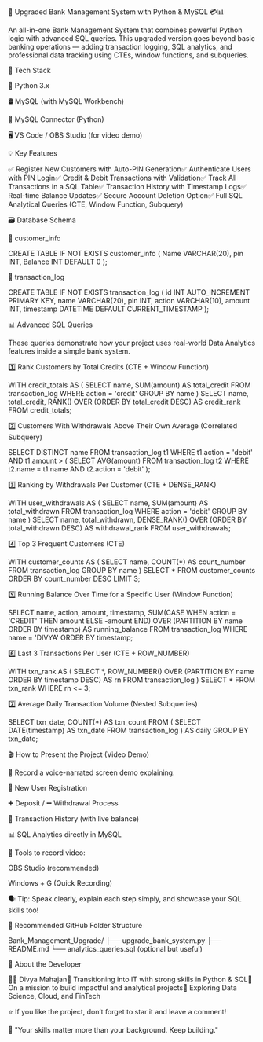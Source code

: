 🚀 Upgraded Bank Management System with Python & MySQL 💳📊

An all-in-one Bank Management System that combines powerful Python logic with advanced SQL queries. This upgraded version goes beyond basic banking operations — adding transaction logging, SQL analytics, and professional data tracking using CTEs, window functions, and subqueries.

🧰 Tech Stack

🐍 Python 3.x

🛢️ MySQL (with MySQL Workbench)

🧩 MySQL Connector (Python)

🖥️ VS Code / OBS Studio (for video demo)

💡 Key Features

✅ Register New Customers with Auto-PIN Generation✅ Authenticate Users with PIN Login✅ Credit & Debit Transactions with Validation✅ Track All Transactions in a SQL Table✅ Transaction History with Timestamp Logs✅ Real-time Balance Updates✅ Secure Account Deletion Option✅ Full SQL Analytical Queries (CTE, Window Function, Subquery)

🗃️ Database Schema

🔸 customer_info

CREATE TABLE IF NOT EXISTS customer_info (
  Name VARCHAR(20),
  pin INT,
  Balance INT DEFAULT 0
);

🔸 transaction_log

CREATE TABLE IF NOT EXISTS transaction_log (
  id INT AUTO_INCREMENT PRIMARY KEY,
  name VARCHAR(20),
  pin INT,
  action VARCHAR(10),
  amount INT,
  timestamp DATETIME DEFAULT CURRENT_TIMESTAMP
);

📊 Advanced SQL Queries

These queries demonstrate how your project uses real-world Data Analytics features inside a simple bank system.

1️⃣ Rank Customers by Total Credits (CTE + Window Function)

WITH credit_totals AS (
  SELECT name, SUM(amount) AS total_credit
  FROM transaction_log
  WHERE action = 'credit'
  GROUP BY name
)
SELECT name, total_credit,
  RANK() OVER (ORDER BY total_credit DESC) AS credit_rank
FROM credit_totals;

2️⃣ Customers With Withdrawals Above Their Own Average (Correlated Subquery)

SELECT DISTINCT name
FROM transaction_log t1
WHERE t1.action = 'debit'
  AND t1.amount > (
    SELECT AVG(amount)
    FROM transaction_log t2
    WHERE t2.name = t1.name AND t2.action = 'debit'
);

3️⃣ Ranking by Withdrawals Per Customer (CTE + DENSE_RANK)

WITH user_withdrawals AS (
  SELECT name, SUM(amount) AS total_withdrawn
  FROM transaction_log
  WHERE action = 'debit'
  GROUP BY name
)
SELECT name, total_withdrawn,
       DENSE_RANK() OVER (ORDER BY total_withdrawn DESC) AS withdrawal_rank
FROM user_withdrawals;

4️⃣ Top 3 Frequent Customers (CTE)

WITH customer_counts AS (
  SELECT name, COUNT(*) AS count_number
  FROM transaction_log
  GROUP BY name
)
SELECT * FROM customer_counts ORDER BY count_number DESC LIMIT 3;

5️⃣ Running Balance Over Time for a Specific User (Window Function)

SELECT name, action, amount, timestamp,
  SUM(CASE WHEN action = 'CREDIT' THEN amount ELSE -amount END)
    OVER (PARTITION BY name ORDER BY timestamp) AS running_balance
FROM transaction_log
WHERE name = 'DIVYA'
ORDER BY timestamp;

6️⃣ Last 3 Transactions Per User (CTE + ROW_NUMBER)

WITH txn_rank AS (
  SELECT *, ROW_NUMBER() OVER (PARTITION BY name ORDER BY timestamp DESC) AS rn
  FROM transaction_log
)
SELECT * FROM txn_rank WHERE rn <= 3;

7️⃣ Average Daily Transaction Volume (Nested Subqueries)

SELECT txn_date, COUNT(*) AS txn_count
FROM (
  SELECT DATE(timestamp) AS txn_date
  FROM transaction_log
) AS daily
GROUP BY txn_date;

🎬 How to Present the Project (Video Demo)

🎤 Record a voice-narrated screen demo explaining:

👤 New User Registration

➕ Deposit / ➖ Withdrawal Process

📄 Transaction History (with live balance)

📊 SQL Analytics directly in MySQL

🎥 Tools to record video:

OBS Studio (recommended)

Windows + G (Quick Recording)

🗣️ Tip: Speak clearly, explain each step simply, and showcase your SQL skills too!

📁 Recommended GitHub Folder Structure

Bank_Management_Upgrade/
├── upgrade_bank_system.py
├── README.md
└── analytics_queries.sql (optional but useful)

👤 About the Developer

👩‍💻 Divya Mahajan🚀 Transitioning into IT with strong skills in Python & SQL🌱 On a mission to build impactful and analytical projects🔗 Exploring Data Science, Cloud, and FinTech

⭐ If you like the project, don’t forget to star it and leave a comment!

🧠 "Your skills matter more than your background. Keep building."

